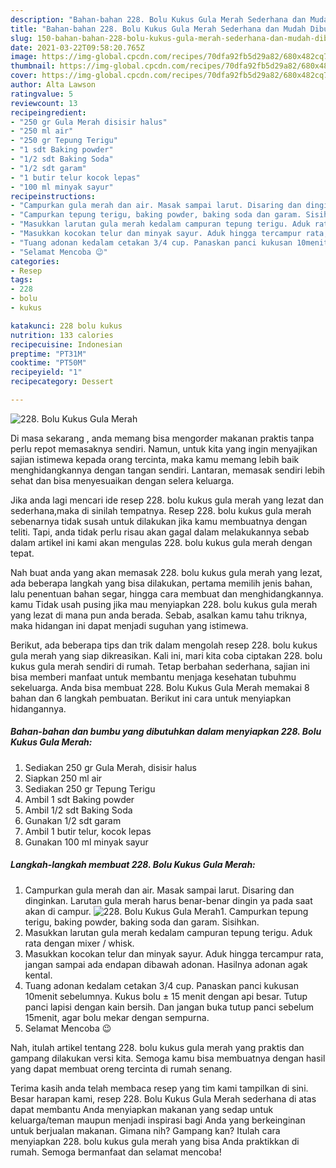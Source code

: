 ```yaml
---
description: "Bahan-bahan 228. Bolu Kukus Gula Merah Sederhana dan Mudah Dibuat"
title: "Bahan-bahan 228. Bolu Kukus Gula Merah Sederhana dan Mudah Dibuat"
slug: 150-bahan-bahan-228-bolu-kukus-gula-merah-sederhana-dan-mudah-dibuat
date: 2021-03-22T09:58:20.765Z
image: https://img-global.cpcdn.com/recipes/70dfa92fb5d29a82/680x482cq70/228-bolu-kukus-gula-merah-foto-resep-utama.jpg
thumbnail: https://img-global.cpcdn.com/recipes/70dfa92fb5d29a82/680x482cq70/228-bolu-kukus-gula-merah-foto-resep-utama.jpg
cover: https://img-global.cpcdn.com/recipes/70dfa92fb5d29a82/680x482cq70/228-bolu-kukus-gula-merah-foto-resep-utama.jpg
author: Alta Lawson
ratingvalue: 5
reviewcount: 13
recipeingredient:
- "250 gr Gula Merah disisir halus"
- "250 ml air"
- "250 gr Tepung Terigu"
- "1 sdt Baking powder"
- "1/2 sdt Baking Soda"
- "1/2 sdt garam"
- "1 butir telur kocok lepas"
- "100 ml minyak sayur"
recipeinstructions:
- "Campurkan gula merah dan air. Masak sampai larut. Disaring dan dinginkan. Larutan gula merah harus benar-benar dingin ya pada saat akan di campur."
- "Campurkan tepung terigu, baking powder, baking soda dan garam. Sisihkan."
- "Masukkan larutan gula merah kedalam campuran tepung terigu. Aduk rata dengan mixer / whisk."
- "Masukkan kocokan telur dan minyak sayur. Aduk hingga tercampur rata, jangan sampai ada endapan dibawah adonan. Hasilnya adonan agak kental."
- "Tuang adonan kedalam cetakan 3/4 cup. Panaskan panci kukusan 10menit sebelumnya. Kukus bolu ± 15 menit dengan api besar. Tutup panci lapisi dengan kain bersih. Dan jangan buka tutup panci sebelum 15menit, agar bolu mekar dengan sempurna."
- "Selamat Mencoba 😉"
categories:
- Resep
tags:
- 228
- bolu
- kukus

katakunci: 228 bolu kukus 
nutrition: 133 calories
recipecuisine: Indonesian
preptime: "PT31M"
cooktime: "PT50M"
recipeyield: "1"
recipecategory: Dessert

---
```



![228. Bolu Kukus Gula Merah](https://img-global.cpcdn.com/recipes/70dfa92fb5d29a82/680x482cq70/228-bolu-kukus-gula-merah-foto-resep-utama.jpg)

Di masa  sekarang , anda memang bisa mengorder makanan praktis tanpa perlu repot memasaknya sendiri. Namun, untuk kita yang ingin menyajikan sajian istimewa kepada orang tercinta, maka kamu memang lebih baik menghidangkannya dengan tangan sendiri. Lantaran, memasak sendiri lebih sehat dan bisa menyesuaikan dengan selera keluarga.

Jika anda lagi mencari ide resep 228. bolu kukus gula merah yang lezat dan sederhana,maka di sinilah tempatnya. Resep 228. bolu kukus gula merah  sebenarnya tidak susah untuk dilakukan jika kamu membuatnya dengan teliti. Tapi, anda tidak perlu risau akan gagal dalam melakukannya 
sebab dalam artikel ini kami akan mengulas 228. bolu kukus gula merah dengan tepat.  



Nah buat anda yang akan memasak 228. bolu kukus gula merah yang lezat, ada beberapa langkah yang bisa dilakukan, pertama memilih jenis bahan, lalu penentuan bahan segar, hingga cara membuat dan menghidangkannya. kamu Tidak usah pusing jika mau menyiapkan 228. bolu kukus gula merah yang lezat di mana pun anda berada. Sebab, asalkan kamu  tahu triknya, maka hidangan ini dapat menjadi suguhan yang istimewa.

Berikut, ada beberapa tips dan trik dalam mengolah resep 228. bolu kukus gula merah yang siap dikreasikan. Kali ini, mari kita coba ciptakan 228. bolu kukus gula merah sendiri di rumah. Tetap berbahan sederhana, sajian ini bisa memberi manfaat untuk membantu menjaga kesehatan tubuhmu sekeluarga. Anda bisa membuat 228. Bolu Kukus Gula Merah memakai 8 bahan dan 6 langkah pembuatan. Berikut ini cara untuk menyiapkan hidangannya.

<!--inarticleads1-->

##### Bahan-bahan dan bumbu yang dibutuhkan dalam menyiapkan 228. Bolu Kukus Gula Merah:

1. Sediakan 250 gr Gula Merah, disisir halus
1. Siapkan 250 ml air
1. Sediakan 250 gr Tepung Terigu
1. Ambil 1 sdt Baking powder
1. Ambil 1/2 sdt Baking Soda
1. Gunakan 1/2 sdt garam
1. Ambil 1 butir telur, kocok lepas
1. Gunakan 100 ml minyak sayur




<!--inarticleads2-->

##### Langkah-langkah membuat 228. Bolu Kukus Gula Merah:

1. Campurkan gula merah dan air. Masak sampai larut. Disaring dan dinginkan. Larutan gula merah harus benar-benar dingin ya pada saat akan di campur.
<img src="https://img-global.cpcdn.com/steps/32086ffdba1e2800/160x128cq70/228-bolu-kukus-gula-merah-langkah-memasak-1-foto.jpg" alt="228. Bolu Kukus Gula Merah">1. Campurkan tepung terigu, baking powder, baking soda dan garam. Sisihkan.
1. Masukkan larutan gula merah kedalam campuran tepung terigu. Aduk rata dengan mixer / whisk.
1. Masukkan kocokan telur dan minyak sayur. Aduk hingga tercampur rata, jangan sampai ada endapan dibawah adonan. Hasilnya adonan agak kental.
1. Tuang adonan kedalam cetakan 3/4 cup. Panaskan panci kukusan 10menit sebelumnya. Kukus bolu ± 15 menit dengan api besar. Tutup panci lapisi dengan kain bersih. Dan jangan buka tutup panci sebelum 15menit, agar bolu mekar dengan sempurna.
1. Selamat Mencoba 😉




Nah, itulah artikel tentang  228. bolu kukus gula merah  yang praktis dan gampang dilakukan versi kita. Semoga kamu bisa membuatnya dengan hasil yang dapat membuat oreng tercinta di rumah senang. 

Terima kasih anda telah membaca resep yang tim kami tampilkan di sini. Besar harapan kami, resep  228. Bolu Kukus Gula Merah sederhana di atas dapat membantu Anda menyiapkan makanan yang sedap untuk keluarga/teman maupun menjadi inspirasi bagi Anda yang berkeinginan untuk berjualan makanan. Gimana nih? Gampang kan? Itulah cara menyiapkan 228. bolu kukus gula merah yang bisa Anda praktikkan di rumah. Semoga bermanfaat dan selamat mencoba!

